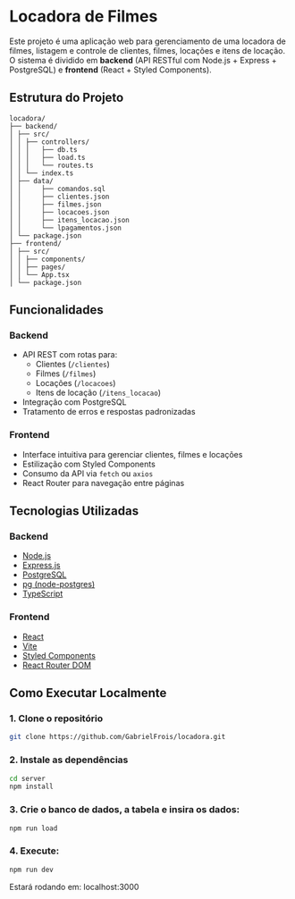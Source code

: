 # Locadora de Filmes

Este projeto é uma aplicação web para gerenciamento de uma locadora de filmes, listagem e controle de clientes, filmes, locações e itens de locação. O sistema é dividido em **backend** (API RESTful com Node.js + Express + PostgreSQL) e **frontend** (React + Styled Components).

## Estrutura do Projeto
```
locadora/
├── backend/
│ ├── src/
│ │ ├── controllers/
│ │ │   ├── db.ts
│ │ │   ├── load.ts
│ │ │   └── routes.ts
│ │ └── index.ts
│ ├── data/
│ │     ├── comandos.sql
│ │     ├── clientes.json
│ │     ├── filmes.json
│ │     ├── locacoes.json
│ │     ├── itens_locacao.json
│ │     └── lpagamentos.json
│ └── package.json
├── frontend/
│ ├── src/
│ │ ├── components/
│ │ ├── pages/
│ │ └── App.tsx
│ └── package.json
```

## Funcionalidades

### Backend
- API REST com rotas para:
  - Clientes (`/clientes`)
  - Filmes (`/filmes`)
  - Locações (`/locacoes`)
  - Itens de locação (`/itens_locacao`)
- Integração com PostgreSQL
- Tratamento de erros e respostas padronizadas

### Frontend
- Interface intuitiva para gerenciar clientes, filmes e locações
- Estilização com Styled Components
- Consumo da API via `fetch` ou `axios`
- React Router para navegação entre páginas


## Tecnologias Utilizadas

### Backend
- [Node.js](https://nodejs.org/)
- [Express.js](https://expressjs.com/)
- [PostgreSQL](https://www.postgresql.org/)
- [pg (node-postgres)](https://node-postgres.com/)
- [TypeScript](https://www.typescriptlang.org/)

### Frontend
- [React](https://reactjs.org/)
- [Vite](https://vitejs.dev/)
- [Styled Components](https://styled-components.com/)
- [React Router DOM](https://reactrouter.com/)

## Como Executar Localmente

### 1. Clone o repositório
```bash
git clone https://github.com/GabrielFrois/locadora.git
```

### 2. Instale as dependências
```bash
cd server
npm install
```

### 3. Crie o banco de dados, a tabela e insira os dados:
```bash
npm run load
```
### 4. Execute:
```bash
npm run dev
```
Estará rodando em: localhost:3000
